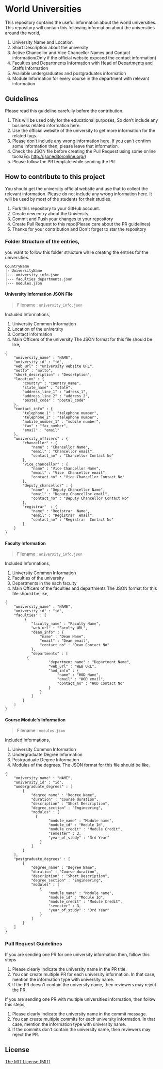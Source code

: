 # World Universities

This repository contains the useful information about the world universities. This repository will contain this following information about the universities around the world,
 1. University Name and Location
 2. Short Description about the university
 3. Active Chancellor and Vice Chancellor Names and Contact information(Only if the official website exposed the contact information) 
 4. Faculties and Departments Information with Head of Departments and Staffs Information
 5. Available undergraduates and postgraduates information
 6. Module Information for every course in the department with relevant information

## Guidelines

Please read this guideline carefully before the contribution. 
 1. This will be used only for the educational purposes, So don't include any business related information here.
 2. Use the official website of the university to get more information for the related tags.
 2. Please don't include any wrong information here. If you can't confirm some information then, please leave that information.
 3. Check the JSON file before creating the Pull Request using some online tools(Eg: http://jsoneditoronline.org/)
 4. Please follow the PR template while sending the PR
 
## How to contribute to this project

You should get the university official website and use that to collect the relevant information. Please do not include any wrong information here. It will be used by most of the students for their studies. 
 1. Fork this repository to your GitHub account.
 2. Create new entry about the University
 3. Commit and Push your changes to your repository
 4. Create Pull Request to this repo(Please care about the PR guidelines)
 5. Thanks for your contribution and Don't forget to star the repository
 
### Folder Structure of the entries,

you want to follow this folder structure while creating the entries for the universities.

````
CountryName
|- UniversityName
|--- university_info.json
|--- faculties_departments.json
|--- modules.json
````


#### University Information JSON File

> Filename : `university_info.json`

Included Informations, 
 1. University Common Information
 2. Location of the university
 3. Contact Information 
 4. Main Officers of the university
 The JSON format for this file should be like,
 
````
{
    "university_name" : "NAME",
    "university_id" : "id",
    "web_url" : "university website URL",
    "motto" : "motto",
    "short_description" : "Descrtption",
    "location" : {
        "country" : "country_name",
        "state_name" : "state",
        "address_line_1" : "adress_1",
        "address_line_2" : "address_2",
        "postal_code" : "postal_code"
    },
    "contact_info" : {
        "telephone_1" : "telephone number",
        "telephone_2" : "telephone number",
        "mobile_number_1" : "mobile number",
        "fax" : "fax_number",
        "email" : "email"
    },
    "university_officers" : {
        "chancellor" : {
            "name" : "Chancellor Name",
            "email" : "Chancellor email",
            "contact_no" : "Chancellor Contact No"
        },
        "vice_chancellor" : {
            "name" : "Vice Chancellor Name",
            "email" : "Vice  Chancellor email",
            "contact_no" : "Vice Chancellor Contact No"
        },
        "deputy_chancellor" : {
            "name" : "Deputy Chancellor Name",
            "email" : "Deputy Chancellor email",
            "contact_no" : "Deputy Chancellor Contact No"
        },
        "registrar"  : {
            "name" : "Registrar  Name",
            "email" : "Registrar  email",
            "contact_no" : "Registrar  Contact No"
        }
    }
}
````

#### Faculty Information

> Filename : `university_info.json`

Included Informations, 
 1. University Common Information
 2. Faculties of the university
 3. Departments in the each faculty 
 4. Main Officers of the faculties and departments
 The JSON format for this file should be like,
 
````
{
    "university_name" : "NAME",
    "university_id" : "id",
    "faculties" : [
         {
            "faculty_name" : "Faculty Name",
            "web_url" : "Faculty URL",
            "dean_info" : {
                "name" : "Dean Name",
                "email" : "Dean email",
                "contact_no" : "Dean Contact No"
            },
            "departments" : [
          {
                    "department_name" : "Department Name",
                    "web_url" : "WEB URL",
                    "hod_info" : {
                        "name" : "HOD Name",
                        "email" : "HOD email",
                        "contact_no" : "HOD Contact No"
                    }
                }
            ]
        }
    ]
}
````

#### Course Module's Information

> Filename : `modules.json`

Included Informations, 
 1. University Common Information
 2. Undergraduate Degree Information
 3. Postgraduate Degree Information 
 4. Modules of the degrees.
 The JSON format for this file should be like,
 
````
{
    "university_name" : "NAME",
    "university_id" : "id",
    "undergraduate_degrees" : [
        {
            "degree_name" : "Degree Name",
            "duration" : "Course duration",
            "description" : "Short Description",
            "degree_section" : "Engineering",
            "modules" : [
              {
                    "module_name" : "Module name",
                    "module_id" : "Module Id",
                    "module_credit" : "Module Credit",
                    "semester" : 3,
                    "year_of_study" : "3rd Year"
                }
            ]
        }
    ],
    "postgraduate_degrees" : [
        {
            "degree_name" : "Degree Name",
            "duration" : "Course duration",
            "description" : "Short Description",
            "degree_section" : "Engineering",
            "modules" : [
                {
                    "module_name" : "Module name",
                    "module_id" : "Module Id",
                    "module_credit" : "Module Credit",
                    "semester" : 3,
                    "year_of_study" : "3rd Year"
                }
            ]
        }
    ]
}
````

### Pull Request Guidelines
If you are sending one PR for one university information then, follow this steps
 1. Please clearly indicate the university name in the PR title. 
 2. You can create multiple PR for each university information. In that case, mention the information type with university name. 
 3. If the PR doesn't contain the university name, then reviewers may reject the PR.
 
If you are sending one PR with multiple universities information, then follow this steps,
 1. Please clearly indicate the university name in the commit message. 
 2. You can create multiple commits for each university information. In that case, mention the information type with university name.
 3. If the commits don't contain the university name, then reviewers may reject the PR.
  
## License

[The MIT License (MIT)](https://github.com/Thuva4/Algorithms_Example/blob/master/LICENSE)
